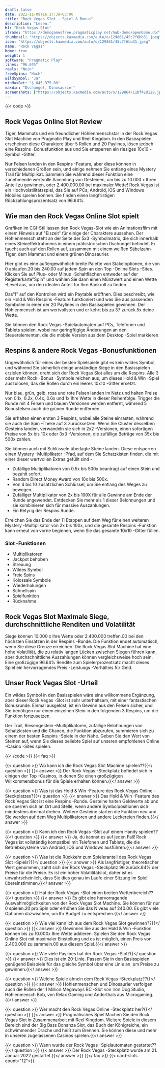 ```yaml
---
draft: false
date: 2022-11-09T16:17:38+03:00
title: "Rock Vegas Slot - Spiel & Bonus"
description: "Lesen."
h1: "Rock Vegas Slot"
iframe: "https://demogamesfree.pragmaticplay.net/hub-demo/openGame.do?lang=en&cur=USD&websiteUrl=https%3A%2F%2Fclienthub.pragmaticplay.com%2F&gcpif=2831&gameSymbol=vs20rockvegas&jurisdiction=99&lobbyUrl=https://clienthub.pragmaticplay.com/slots/game-library/"
thumbnail: "https://objects.kaxmedia.com/auto/o/129861/45c7f6bb31.jpeg"
icon: "https://objects.kaxmedia.com/auto/o/129861/45c7f6bb31.jpeg"
name: "Rock Vegas"
home: true
weight: 1
software: "Pragmatic Play"
lines: "96.64%"
reels: "Nein"
freeSpins: "Hoch"
wildSymbol: "Ja"
minMaxBet: "$ 645.375.00"
maxWin: "Dschungel, Dinosaurier"
screenshots: ["https://objects.kaxmedia.com/auto/o/129864/11bf428128.jpeg"]
---
```


{{< code >}}<h2>Rock Vegas Online Slot Review</h2><p>Tiger, Mammuts und ein freundlicher Höhlenmenschstar in der Rock Vegas Slot Machine von Pragmatic Play und Reel Kingdom. In den Basisspielen erscheinen diese Charaktere über 5 Rollen und 20 Paylines, lösen jedoch eine Respins -Bonusfunktion aus und Sie entsperren ein riesiges 10x10 -Symbol -Gitter.</p><p>Nur Felsen landen in den Respins -Feature, aber diese können in verschiedenen Größen sein, und einige nehmen Sie entlang eines Mystery Trail für Multiplikat. Sammeln Sie während dieser Funktion eine zunehmende wertvolle Sammlung von Gesteinen, um bis zu 10.000 x Ihren Anteil zu gewinnen, oder 2.400.000.00 bei maximaler Wette! Rock Vegas ist ein Hochvolatilitätsspiel, das Sie auf PCs, Android, iOS und Windows Mobiles spielen können. Sie finden einen langfristigen Rückzahlungsprozentsatz von 96.64%.</p><h2>Wie man den Rock Vegas Online Slot spielt</h2><p>Grafiken im CGI-Stil lassen den Rock Vegas-Slot wie ein Animationsfilm mit einem Hinweis auf "Eiszeit" für einige der Charaktere aussehen. Der Höhlenmensch steht an der Seite der 5x3 -Symbolmatrix, die sich innerhalb eines Steineffektrahmens in einem prähistorischen Dschungel befindet. Er taucht auch auf den Rollen auf, zusammen mit einem weißen Säbelzahn-Tiger, dem Mammut und einem grünen Dinosaurier.</p><p>Hier gibt es eine außergewöhnlich breite Palette von Stakeloptionen, die von 0 ablaufen.20 bis 240.00 auf jedem Spin an den Top -Online Slots -Sites. Klicken Sie auf Plus- oder Minus -Schaltflächen entweder auf der Registerkarte"Spin" und wählen Sie dann einen Münzwert und einen Wette -Level aus, um den idealen Anteil für Ihre Bankroll zu finden.</p><p>Das"I" auf den Kontrollen wird ein Paytable eröffnen. Dies beschreibt, wie ein Hold & Win Respins -Feature funktioniert und was Sie aus passenden Symbolen in einer der 20 Paylines in den Basisspielen gewinnen. Der Höhlenmensch ist am wertvollsten und er kehrt bis zu 37 zurück.5x deine Wette.</p><p>Sie können den Rock Vegas -Spielautomaten auf PCs, Telefonen und Tablets spielen, wobei nur geringfügige Änderungen an den Steuerelementen, die die mobile Version aus dem Desktop -Spiel markieren.</p><h2>Respins & andere Rock Vegas -Bonusfunktionen</h2><p>Ungewöhnlich für eines der besten Spielspiele gibt es kein wildes Symbol, und während Sie sicherlich einige anständige Siege in den Basisspielen erzielen können, dreht sich der Rock Vegas Slot alles um die Respins. Alle 3 oder mehr Rock -Bonus -Symbole reichen aus, um dieses Hold & Win -Spiel auszulösen, das die Rollen durch ein leeres 10x10 -Gitter ersetzt.</p><p>Nur blau, grün, gelb, rosa und rote Felsen landen im Netz und halten Preise von 0.1x, 0.2x, 0.4x, 0.6x und 1x Ihre Wette in dieser Reihenfolge. Trigger die Runde mit 4 Felsen und blauen Versionen werden entfernt, während 5 Bonusfelsen auch die grünen Runde entfernen.</p><p>Sie erhalten einen ersten 3 Respins, wobei alle Steine einrasten, während sie auch die Spin -Theke auf 3 zurücksetzen. Wenn Sie Cluster desselben Gesteins landen, verwandeln sie sich in 2x2 -Versionen, einen sofortigen Preise von 5x bis 10x oder 3x3 -Versionen, die zufällige Beträge von 35x bis 500x zahlen.</p><p>Sie können auch mit Schlüsseln überlagte Steine landen. Diese entsperren einen Mystery -Multiplikator -Pfad, auf dem Sie Schatzkisten finden, die mit einer dieser wertvollen Extras gefüllt sind -</p><ul><li>Zufällige Multiplikatoren von 0.5x bis 500x beantragt auf einen Stein und bezahlt sofort.</li><li>Random Direct Money Award von 10x bis 500x.</li><li>Von 4 bis 10 zusätzlichen Schlüssel, um Sie entlang des Weges zu bewegen.</li><li>Zufälliger Multiplikator von 2x bis 100X für alle Gewinne am Ende der Runde angewendet. Entdecken Sie mehr als 1 dieser Belohnungen und sie kombinieren sich für massive Auszahlungen.</li><li>Ein Retyrig der Respins Runde.</li></ul><p>Erreichen Sie das Ende der 11 Etappen auf dem Weg für einen weiteren Mystery -Multiplikator von 2x bis 100x, und die gesamte Respins -Funktion kann erneut von vorne beginnen, wenn Sie das gesamte 10x10 -Gitter füllen.</p><h3>
Slot -Funktionen</h3><ul>
<li></span>
Multiplikatoren</li>
<li></span>
Jackpot behoben</li>
<li></span>
Streuung</li>
<li></span>
Wildes Symbol</li>
<li></span>
Freie Spins</li>
<li></span>
Kolossale Symbole</li>
<li></span>
Wiederholungen</li>
<li></span>
Schnellspin</li>
<li></span>
Spielfunktion</li>
<li></span>
Rücknahme</li></ul><h2>Rock Vegas Slot Maximale Siege, durchschnittliche Renditen und Volatilität</h2><p>Siege können 10.000 x Ihre Wette oder 2.400.000 treffen.00 bei den höchsten Einsätzen in der Respins -Runde. Die Funktion endet automatisch, wenn Sie diese Grenze erreichen. Die Rock Vegas Slot Machine hat eine hohe Volatilität, die zu relativ langen Lücken zwischen Siegen führen kann, aber durchschnittliche Auszahlungen können vergleichsweise hoch sein. Eine großzügige 96.64% Rendite zum Spielerprozentsatz macht dieses Spiel ein hervorragendes Preis -Leistungs -Verhältnis für Geld.</p><h2>Unser Rock Vegas Slot -Urteil</h2><p>Ein wildes Symbol in den Basisspielen wäre eine willkommene Ergänzung, aber dieser Rock Vegas -Slot ist sehr unterhaltsam, mit einer fantastischen Bonusrunde. Einmal ausgelöst, ist ein Gewinn aus den Felsen sicher, und Sie benötigen nur einen einzelnen Stein in den folgenden 3 Respins, um die Funktion fortzusetzen.</p><p>Der Trail, Riesengestein -Multiplikatoren, zufällige Belohnungen von Schatzkisten und die Chance, die Funktion abzurufen, summieren sich zu einem der besten Respins -Spiele in der Nähe. Geben Sie den Wert von Steinen auf, wenn Sie dieses beliebte Spiel auf unseren empfohlenen Online -Casino -Sites spielen.</p>
{{< /code >}}
{{< faq >}}

{{< question >}} Wo kann ich die Rock Vegas Slot Machine spielen??{{</ question >}}
{{< answer >}} Der Rock Vegas -Steckplatz befindet sich in einigen der Top -Casinos, in denen Sie einen großzügigen Willkommensbonus für die Spiele erhalten können.{{</ answer >}}

{{< question >}} Was ist das Hold & Win -Feature des Rock Vegas Online -Steckplatzes?{{</ question >}}
{{< answer >}} Das Hold & Win -Feature des Rock Vegas Slot ist eine Respins -Runde. Gesteine halten Geldwerte ab und sie sperren sich an Ort und Stelle, wenn andere Symbolpositionen sich mindestens dreimal drehen. Weitere Gesteine starten die Funktion neu und Sie werden auf dem Weg Multiplikatoren und andere Leckereien finden.{{</ answer >}}

{{< question >}} Kann ich den Rock Vegas -Slot auf einem Handy spielen??{{</ question >}}
{{< answer >}} Ja, du kannst es auf jeden Fall! Rock Vegas ist vollständig kompatibel mit Telefonen und Tablets, die die Betriebssysteme von Android, iOS und Windows ausführen.{{</ answer >}}

{{< question >}} Was ist die Rückkehr zum Spieleranteil des Rock Vegas Slot -Spiels?{{</ question >}}
{{< answer >}} Als langfristiger, theoretischer Wert genommen, zahlt sich der Rock Vegas -Steckplatz 96 zurück.64% der Preise für die Preise. Es ist ein hoher Volatilitätslot, daher ist es unwahrscheinlich, dass Sie dies genau im Laufe einer Sitzung im Spiel übereinstimmen.{{</ answer >}}

{{< question >}} Hat der Rock Vegas -Slot einen breiten Wettenbereich??{{</ question >}}
{{< answer >}} Es gibt eine hervorragende Auswahlmöglichkeiten von der Rock Vegas Slot Machine. Sie können für nur 0 spielen.20 pro Spin oder erhöhen Sie das Niveau auf 240.00. Es gibt viele Optionen dazwischen, um Ihr Budget zu entsprechen.{{</ answer >}}

{{< question >}} Wie viel kann ich aus dem Rock Vegas Slot gewinnen??{{</ question >}}
{{< answer >}} Gewinnen Sie aus der Hold & Win -Funktion können bis zu 10.000x Ihre Wette addieren. Spielen Sie den Rock Vegas Online Slot mit maximaler Einstellung und es ist möglich, einen Preis von 2.400.000 zu sammeln.00 aus diesem Spiel.{{</ answer >}}

{{< question >}} Wie viele Paylines hat der Rock Vegas -Slot?{{</ question >}}
{{< answer >}} Dies ist ein 20-Linie. Passen Sie in den Basisspielen genügend Beispiele für das gleiche Symbol über eine Linie an, um Preise zu gewinnen.{{</ answer >}}

{{< question >}} Welche Spiele ähneln dem Rock Vegas -Steckplatz??{{</ question >}}
{{< answer >}} Höhlenmenschen und Dinosaurier verfolgen auch die Rollen der 1 Million Megaways BC -Slot von Iron Dog Studio, Höhlenmensch Bob, von Relax Gaming und Anderthals aus Microgaming.{{</ answer >}}

{{< question >}} Wer macht den Rock Vegas Online -Steckplatz her?{{</ question >}}
{{< answer >}} Pragmatisches Spiel Machen Sie den Rock Vegas Slot in Zusammenarbeit mit Reel Kingdom. Weitere Spiele in diesem Bereich sind der Big Bass Bonanza Slot, das Buch der Königreiche, ein schwimmender Drache und heiß zum Brennen. Sie können diese und mehr in unseren zugelassenen Casinos spielen.{{</ answer >}}

{{< question >}} Wann wurde der Rock Vegas -Spielautomaten gestartet??{{</ question >}}
{{< answer >}} Der Rock Vegas -Steckplatz wurde am 21. Januar 2022 gestartet.{{</ answer >}}
{{</ faq >}}
{{< card-slots count="12">}}